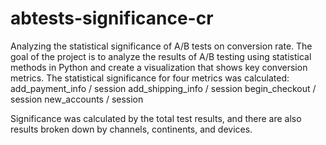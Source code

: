 # abtests-significance-cr
Analyzing the statistical significance of A/B tests on conversion rate.
The goal of the project is to analyze the results of A/B testing using statistical methods in Python and create a visualization that shows key conversion metrics. 
The statistical significance for four metrics was calculated:
add_payment_info / session
add_shipping_info / session
begin_checkout / session
new_accounts / session

Significance was calculated by the total test results, and there are also results broken down by channels, continents, and devices.
